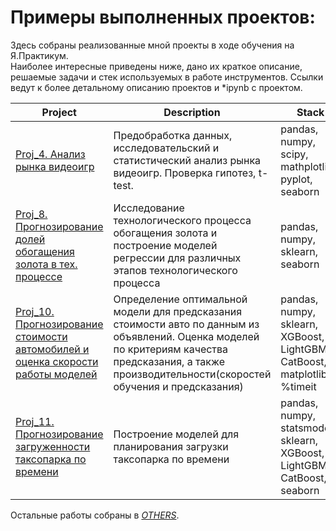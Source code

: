 # Примеры выполненных проектов:

Здесь собраны реализованные мной проекты в ходе обучения на Я.Практикум. <br/>
Наиболее интересные приведены ниже, дано их краткое описание, решаемые задачи и стек используемых в работе инструментов.
Ссылки ведут к более детальному описанию проектов и *ipynb с проектом.

Project | Description | Stack
--- | --- | ---
[Proj_4. Анализ рынка видеоигр](https://github.com/Ant1core/Praktikum/tree/master/4_Videogames_market_statistic) | Предобработка данных, исследовательский и статистический анализ рынка видеоигр. Проверка гипотез, t-test. | pandas, numpy, scipy, mathplotlib, pyplot, seaborn
[Proj_8. Прогнозирование долей обогащения золота в тех. процессе](https://github.com/Ant1core/Praktikum/tree/master/8_Gold_recovery_Regressions) | Исследование технологического процесса обогащения золота и построение моделей регрессии для различных этапов технологического процесса | pandas, numpy, sklearn, seaborn
[Proj_10. Прогнозирование стоимости автомобилей и оценка скорости работы моделей](https://github.com/Ant1core/Praktikum/tree/master/10_Cars_price_GBM) | Определение оптимальной модели для предсказания стоимости авто по данным из объявлений. Оценка моделей по критериям качества предсказания, а также производительности(скоростей обучения и предсказания) | pandas, numpy, sklearn, XGBoost, LightGBM, CatBoost, matplotlib, %timeit
[Proj_11. Прогнозирование загруженности таксопарка по времени](https://github.com/Ant1core/Praktikum/tree/master/11_Airport_Taxi_timelines) | Построение моделей для планирования загрузки таксопарка по времени | pandas, numpy, statsmodels, sklearn, XGBoost, LightGBM, CatBoost, seaborn

Остальные работы собраны в [*OTHERS*](https://github.com/Ant1core/Praktikum/tree/master/OTHERS).
